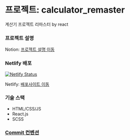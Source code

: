 # 프로젝트: calculator_remaster

계산기 프로젝트 리마스터 by react

### 프로젝트 설명

Notion: [프로젝트 설명 이동](https://www.notion.so/Project-500caf8a4ab34852a6c092418cd98516?pvs=4)

### Netlify 배포
[![Netlify Status](https://api.netlify.com/api/v1/badges/fedc340f-0ad4-479c-8a7e-469070bac86a/deploy-status)](https://app.netlify.com/sites/seob-calculator-remaster/deploys) 

Netlify: [배포사이트 이동](https://seob-calculator-remaster.netlify.app/)

### 기술 스택

- HTML/CSS/JS
- React.js
- SCSS

### [Commit 컨벤션](https://velog.io/@shin6403/Git-git-%EC%BB%A4%EB%B0%8B-%EC%BB%A8%EB%B2%A4%EC%85%98-%EC%84%A4%EC%A0%95%ED%95%98%EA%B8%B0)
